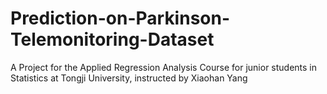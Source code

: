 # Prediction-on-Parkinson-Telemonitoring-Dataset
A Project for the Applied Regression Analysis Course for junior students in Statistics at Tongji University, instructed by Xiaohan Yang
